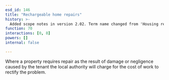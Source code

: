 ```yaml
---
esd_id: 146
title: "Rechargeable home repairs"
history: >-
  Added scope notes in version 2.02. Term name changed from 'Housing repairs - rechargeable repairs' to 'Housing - council - rechargeable repairs' in version 3.00. Name changed to 'Rechargeable home repairs' in version 4.00.
function: 70
interactions: [0, 8]
powers: []
internal: false

---
```


Where a property requires repair as the result of damage or negligence caused by the tenant the local authority will charge for the cost of work to rectify the problem.

